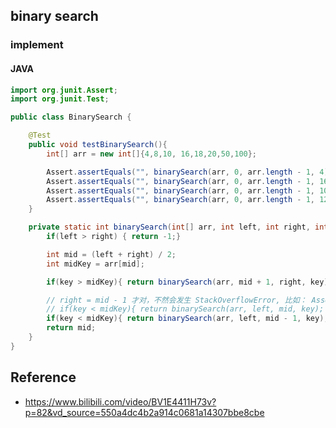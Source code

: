 ## binary search

### implement
<!-- tabs:start -->

#### **JAVA**
```java
import org.junit.Assert;
import org.junit.Test;

public class BinarySearch {

    @Test
    public void testBinarySearch(){
        int[] arr = new int[]{4,8,10, 16,18,20,50,100};

        Assert.assertEquals("", binarySearch(arr, 0, arr.length - 1, 4), 0);
        Assert.assertEquals("", binarySearch(arr, 0, arr.length - 1, 16), 3);
        Assert.assertEquals("", binarySearch(arr, 0, arr.length - 1, 100), 7);
        Assert.assertEquals("", binarySearch(arr, 0, arr.length - 1, 12302), -1);
    }

    private static int binarySearch(int[] arr, int left, int right, int key) {
        if(left > right) { return -1;}

        int mid = (left + right) / 2;
        int midKey = arr[mid];

        if(key > midKey){ return binarySearch(arr, mid + 1, right, key); }

        // right = mid - 1 才对，不然会发生 StackOverflowError, 比如： Assert.assertEquals("", binarySearch(arr, 0, arr.length - 1, 2), -1);
        // if(key < midKey){ return binarySearch(arr, left, mid, key); }
        if(key < midKey){ return binarySearch(arr, left, mid - 1, key); }
        return mid;
    }
}
```
<!-- tabs:end -->

## Reference
* https://www.bilibili.com/video/BV1E4411H73v?p=82&vd_source=550a4dc4b2a914c0681a14307bbe8cbe



